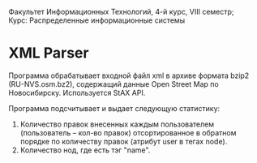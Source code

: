 Факультет Информационных Технологий, 4-й курс, VIII семестр;  
Курс: Распределенные информационные системы  

# XML Parser

Программа обрабатывает входной файл xml в архиве формата bzip2
(RU-NVS.osm.bz2), содержащий данные Open Street Map по Новосибирску.
Используется StAX API.

Программа подсчитывает и выдает следующую статистику:  
   1. Количество правок внесенных каждым пользователем (пользователь –
кол-во правок) отсортированное в обратном порядке по количеству
правок (атрибут user в тегах node).  
  2. Количество нод, где есть тэг "name".
